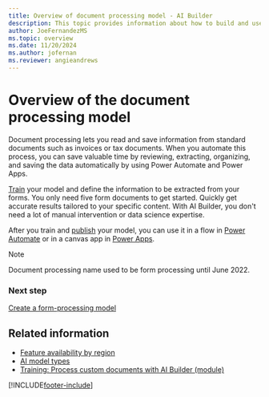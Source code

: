 ```yaml
---
title: Overview of document processing model - AI Builder
description: This topic provides information about how to build and use document processing models in AI Builder.
author: JoeFernandezMS
ms.topic: overview
ms.date: 11/20/2024
ms.author: jofernan
ms.reviewer: angieandrews
---
```


# Overview of the document processing model

Document processing lets you read and save information from standard documents such as invoices or tax documents. When you automate this process, you can save valuable time by reviewing, extracting, organizing, and saving the data automatically by using Power Automate and Power Apps.

[Train](train-model.md) your model and define the information to be extracted from your forms. You only need five form documents to get started. Quickly get accurate results tailored to your specific content. With AI Builder, you don't need a lot of manual intervention or data science expertise.

After you train and [publish](publish-model.md) your model, you can use it in a flow in [Power Automate](form-processing-model-in-flow.md) or in a canvas app in [Power Apps](form-processor-component-in-powerapps.md).

 > [!NOTE]
 > Document processing name used to be form processing until June 2022.

### Next step

[Create a form-processing model](create-form-processing-model.md)

## Related information

- [Feature availability by region](availability-region.md)  
- [AI model types](model-types.md)
- [Training: Process custom documents with AI Builder (module)](/training/modules/get-started-with-form-processing/)

[!INCLUDE[footer-include](includes/footer-banner.md)]
